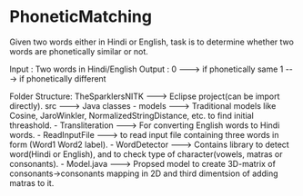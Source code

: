 # PhoneticMatching
Given two words either in Hindi or English, task is to determine whether two words are phonetically similar or not.

Input : Two words in Hindi/English
Output : 0 ---> if phonetically same
	 1 ---> if phonetically different

Folder Structure:
TheSparklersNITK ---> Eclipse project(can be import directly).
src ---> Java classes
	- models ---> Traditional models like Cosine, JaroWinkler, NormalizedStringDistance, etc. to find initial threashold.
	- Transliteration ---> For converting English words to Hindi words.
	- ReadInputFile ---> to read input file containing three words in form (Word1	Word2	label).
	- WordDetector ---> Contains library to detect word(Hindi or English), and to check type of character(vowels, matras or consonants).
	- Model.java ---> Propsed model to create 3D-matrix of consonants->consonants mapping in 2D and third dimentsion of adding matras to it.
